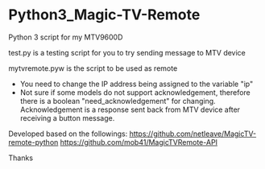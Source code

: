 # Python3_Magic-TV-Remote
Python 3 script for my MTV9600D

test.py is a testing script for you to try sending message to MTV device

mytvremote.pyw is the script to be used as remote
- You need to change the IP address being assigned to the variable "ip"
- Not sure if some models do not support acknowledgement, therefore there is a boolean "need_acknowledgement" for changing. Acknowledgement is a response sent back from MTV device after receiving a button message.

Developed based on the followings:
https://github.com/netleave/MagicTV-remote-python
https://github.com/mob41/MagicTVRemote-API

Thanks
